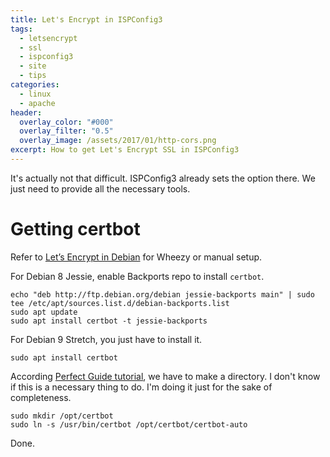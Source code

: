 ```yaml
---
title: Let's Encrypt in ISPConfig3
tags:
  - letsencrypt
  - ssl
  - ispconfig3
  - site
  - tips
categories:
  - linux
  - apache
header:
  overlay_color: "#000"
  overlay_filter: "0.5"
  overlay_image: /assets/2017/01/http-cors.png
excerpt: How to get Let's Encrypt SSL in ISPConfig3
---
```

It's actually not that difficult. ISPConfig3 already sets the option there. We just need to provide all the necessary tools.

# Getting certbot

Refer to [Let’s Encrypt in Debian](//jpmrblood.github.io/linux/nginx/letsencrypt-certbot/) for Wheezy or manual setup.

For Debian 8 Jessie, enable Backports repo to install `certbot`.

```
echo "deb http://ftp.debian.org/debian jessie-backports main" | sudo tee /etc/apt/sources.list.d/debian-backports.list
sudo apt update
sudo apt install certbot -t jessie-backports
```

For Debian 9 Stretch, you just have to install it.
```
sudo apt install certbot
```

According [Perfect Guide tutorial](https://www.howtoforge.com/tutorial/perfect-server-debian-8-4-jessie-apache-bind-dovecot-ispconfig-3-1/2/#-install-lets-encrypt), we have to make a directory. I don't know if this is a necessary thing to do. I'm doing it just for the sake of completeness.

```
sudo mkdir /opt/certbot
sudo ln -s /usr/bin/certbot /opt/certbot/certbot-auto
```

Done.
